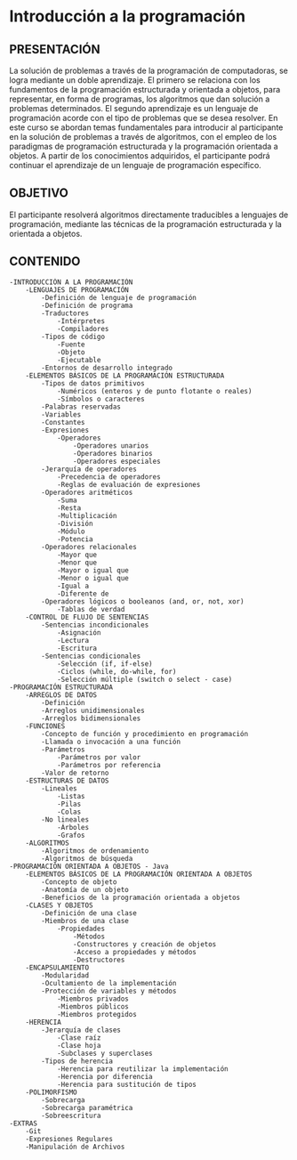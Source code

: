 # Introducción a la programación

## PRESENTACIÓN
La solución de problemas a través de la programación de computadoras, se logra mediante un doble aprendizaje. El primero se relaciona con los fundamentos de la programación estructurada y orientada a objetos, para representar, en forma de programas, los algoritmos que dan solución a problemas determinados. El segundo aprendizaje es un lenguaje de programación acorde con el tipo de problemas que se desea resolver. En este curso se abordan temas fundamentales para introducir al participante en la solución de problemas a través de algoritmos, con el empleo de los paradigmas de programación estructurada y la programación orientada a objetos. A partir de los conocimientos adquiridos, el participante podrá continuar el aprendizaje de un lenguaje de programación específico.
## OBJETIVO
El participante resolverá algoritmos directamente traducibles a lenguajes de programación, mediante las técnicas de la programación estructurada y la orientada a objetos.
## CONTENIDO 
 	-INTRODUCCIÓN A LA PROGRAMACIÓN
		-LENGUAJES DE PROGRAMACIÓN
			-Definición de lenguaje de programación
			-Definición de programa
			-Traductores
				-Intérpretes
				-Compiladores
			-Tipos de código
				-Fuente
				-Objeto
				-Ejecutable
			-Entornos de desarrollo integrado
		-ELEMENTOS BÁSICOS DE LA PROGRAMACIÓN ESTRUCTURADA
			-Tipos de datos primitivos
				-Numéricos (enteros y de punto flotante o reales)
				-Símbolos o caracteres
			-Palabras reservadas
			-Variables
			-Constantes
			-Expresiones
				-Operadores
					-Operadores unarios
					-Operadores binarios
					-Operadores especiales
			-Jerarquía de operadores
				-Precedencia de operadores
				-Reglas de evaluación de expresiones
			-Operadores aritméticos
				-Suma
				-Resta
				-Multiplicación
				-División
				-Módulo
				-Potencia
			-Operadores relacionales
				-Mayor que
				-Menor que
				-Mayor o igual que
				-Menor o igual que
				-Igual a
				-Diferente de
			-Operadores lógicos o booleanos (and, or, not, xor)
				-Tablas de verdad
		-CONTROL DE FLUJO DE SENTENCIAS
			-Sentencias incondicionales
				-Asignación
				-Lectura
				-Escritura
			-Sentencias condicionales
				-Selección (if, if-else)
				-Ciclos (while, do-while, for)
				-Selección múltiple (switch o select - case)
	-PROGRAMACIÓN ESTRUCTURADA
		-ARREGLOS DE DATOS
			-Definición
			-Arreglos unidimensionales
			-Arreglos bidimensionales
		-FUNCIONES
			-Concepto de función y procedimiento en programación
			-Llamada o invocación a una función
			-Parámetros
				-Parámetros por valor
				-Parámetros por referencia
			-Valor de retorno
		-ESTRUCTURAS DE DATOS
			-Lineales
				-Listas
				-Pilas
				-Colas
			-No lineales
				-Árboles
				-Grafos
		-ALGORITMOS
			-Algoritmos de ordenamiento
			-Algoritmos de búsqueda
	-PROGRAMACIÓN ORIENTADA A OBJETOS - Java
		-ELEMENTOS BÁSICOS DE LA PROGRAMACIÓN ORIENTADA A OBJETOS
			-Concepto de objeto
			-Anatomía de un objeto
			-Beneficios de la programación orientada a objetos
		-CLASES Y OBJETOS
			-Definición de una clase
			-Miembros de una clase
				-Propiedades
					-Métodos
					-Constructores y creación de objetos
					-Acceso a propiedades y métodos
					-Destructores
		-ENCAPSULAMIENTO
			-Modularidad
			-Ocultamiento de la implementación
			-Protección de variables y métodos
				-Miembros privados
				-Miembros públicos
				-Miembros protegidos
		-HERENCIA
			-Jerarquía de clases
				-Clase raíz
				-Clase hoja
				-Subclases y superclases
			-Tipos de herencia
				-Herencia para reutilizar la implementación
				-Herencia por diferencia
				-Herencia para sustitución de tipos
		-POLIMORFISMO
			-Sobrecarga
			-Sobrecarga paramétrica
			-Sobreescritura
	-EXTRAS
		-Git
		-Expresiones Regulares
		-Manipulación de Archivos
